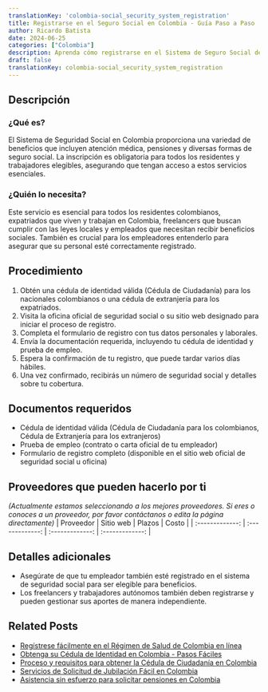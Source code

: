```yaml
---
translationKey: 'colombia-social_security_system_registration'
title: Registrarse en el Seguro Social en Colombia - Guía Paso a Paso
author: Ricardo Batista
date: 2024-06-25
categories: ["Colombia"]
description: Aprenda cómo registrarse en el Sistema de Seguro Social de Colombia con nuestra guía completa. Perfecta tanto para expatriados como para locales.
draft: false
translationKey: colombia-social_security_system_registration
---
```


## Descripción
### ¿Qué es?
El Sistema de Seguridad Social en Colombia proporciona una variedad de beneficios que incluyen atención médica, pensiones y diversas formas de seguro social. La inscripción es obligatoria para todos los residentes y trabajadores elegibles, asegurando que tengan acceso a estos servicios esenciales.

### ¿Quién lo necesita?
Este servicio es esencial para todos los residentes colombianos, expatriados que viven y trabajan en Colombia, freelancers que buscan cumplir con las leyes locales y empleados que necesitan recibir beneficios sociales. También es crucial para los empleadores entenderlo para asegurar que su personal esté correctamente registrado.

## Procedimiento

1. Obtén una cédula de identidad válida (Cédula de Ciudadanía) para los nacionales colombianos o una cédula de extranjería para los expatriados.
2. Visita la oficina oficial de seguridad social o su sitio web designado para iniciar el proceso de registro.
3. Completa el formulario de registro con tus datos personales y laborales.
4. Envía la documentación requerida, incluyendo tu cédula de identidad y prueba de empleo.
5. Espera la confirmación de tu registro, que puede tardar varios días hábiles.
6. Una vez confirmado, recibirás un número de seguridad social y detalles sobre tu cobertura.

## Documentos requeridos

- Cédula de identidad válida (Cédula de Ciudadanía para los colombianos, Cédula de Extranjería para los extranjeros)
- Prueba de empleo (contrato o carta oficial de tu empleador)
- Formulario de registro completo (disponible en el sitio web oficial de seguridad social u oficina)

## Proveedores que pueden hacerlo por ti
_(Actualmente estamos seleccionando a los mejores proveedores. Si eres o conoces a un proveedor, por favor contáctanos o edita la página directamente)_
| Proveedor        |     Sitio web     |     Plazos    |       Costo      |
| :-------------: | :-------------: |  :-------------: | :-------------: |

## Detalles adicionales

- Asegúrate de que tu empleador también esté registrado en el sistema de seguridad social para ser elegible para beneficios.
- Los freelancers y trabajadores autónomos también deben registrarse y pueden gestionar sus aportes de manera independiente.


## Related Posts

- [Regístrese fácilmente en el Régimen de Salud de Colombia en línea](https://tramitit.com/es/guides/colombia/inscripci%C3%B3n_en_el_r%C3%A9gimen_de_salud/)
- [Obtenga su Cédula de Identidad en Colombia - Pasos Fáciles](https://tramitit.com/es/guides/colombia/expedici%C3%B3n_de_tarjeta_de_identidad/)
- [Proceso y requisitos para obtener la Cédula de Ciudadanía en Colombia](https://tramitit.com/es/guides/colombia/c%C3%A9dula_de_ciudadan%C3%ADa/)
- [Servicios de Solicitud de Jubilación Fácil en Colombia](https://tramitit.com/es/guides/colombia/solicitud_de_jubilaci%C3%B3n/)
- [Asistencia sin esfuerzo para solicitar pensiones en Colombia](https://tramitit.com/es/guides/colombia/solicitud_de_pensi%C3%B3n/)